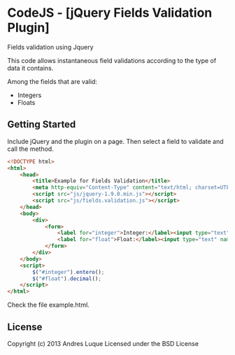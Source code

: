 CodeJS - [jQuery Fields Validation Plugin]
================================

Fields validation using Jquery

This code allows instantaneous field validations according to the type of data it contains.

Among the fields that are valid:

* Integers
* Floats

## Getting Started

Include jQuery and the plugin on a page. Then select a field to validate and call the method.

```html
<!DOCTYPE html>
<html>
    <head>
        <title>Example for Fields Validation</title>
        <meta http-equiv="Content-Type" content="text/html; charset=UTF-8">
        <script src="js/jquery-1.9.0.min.js"></script>
        <script src="js/fields.validation.js"></script>
    </head>
    <body>
        <div>
            <form>
                <label for="integer">Integer:</label><input type="text" name="integer" id="integer" /><br />
                <label for="float">Float:</label><input type="text" name="float" id="float" />
            </form>
        </div>
    </body>
    <script>
        $("#integer").entero();
        $("#float").decimal();
    </script>
</html>
```
Check the file example.html.

## License
Copyright (c) 2013 Andres Luque
Licensed under the BSD License
